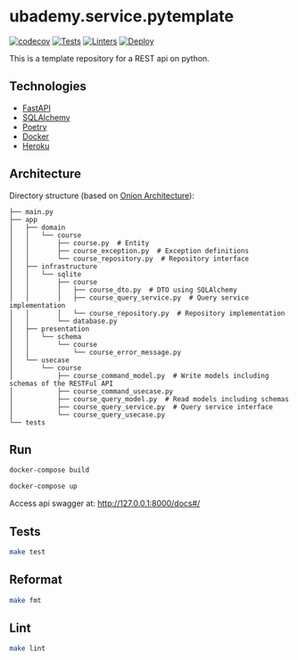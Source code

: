 # ubademy.service.pytemplate
[![codecov](https://codecov.io/gh/Ubademy/ubademy.service.courses/branch/master/graph/badge.svg?token=T726IGKKWO)](https://codecov.io/gh/Ubademy/ubademy.service.courses) [![Tests](https://github.com/Ubademy/ubademy.service.courses/actions/workflows/test.yml/badge.svg)](https://github.com/Ubademy/ubademy.service.courses/actions/workflows/test.yml) [![Linters](https://github.com/Ubademy/ubademy.service.courses/actions/workflows/linters.yml/badge.svg)](https://github.com/Ubademy/ubademy.service.courses/actions/workflows/linters.yml) [![Deploy](https://github.com/Ubademy/ubademy.service.courses/actions/workflows/deploy.yml/badge.svg)](https://github.com/Ubademy/ubademy.service.courses/actions/workflows/deploy.yml)

This is a template repository for a REST api on python.

## Technologies

* [FastAPI](https://fastapi.tiangolo.com/)
* [SQLAlchemy](https://www.sqlalchemy.org/)
* [Poetry](https://python-poetry.org/)
* [Docker](https://www.docker.com/)
* [Heroku](https://www.heroku.com/)

## Architecture

Directory structure (based on [Onion Architecture](https://jeffreypalermo.com/2008/07/the-onion-architecture-part-1/)):

```tree
├── main.py
├── app
│   ├── domain
│   │   └── course
│   │       ├── course.py  # Entity
│   │       ├── course_exception.py  # Exception definitions
│   │       └── course_repository.py  # Repository interface
│   ├── infrastructure
│   │   └── sqlite
│   │       ├── course
│   │       │   ├── course_dto.py  # DTO using SQLAlchemy
│   │       │   ├── course_query_service.py  # Query service implementation
│   │       │   └── course_repository.py  # Repository implementation
│   │       └── database.py
│   ├── presentation
│   │   └── schema
│   │       └── course
│   │           └── course_error_message.py
│   └── usecase
│       └── course
│           ├── course_command_model.py  # Write models including schemas of the RESTFul API
│           ├── course_command_usecase.py
│           ├── course_query_model.py  # Read models including schemas
│           ├── course_query_service.py  # Query service interface
│           └── course_query_usecase.py
└── tests
```

## Run
``` bash
docker-compose build

docker-compose up
```

Access api swagger at: http://127.0.0.1:8000/docs#/

## Tests
``` bash
make test
```

## Reformat
``` bash
make fmt
```

## Lint
``` bash
make lint
```
